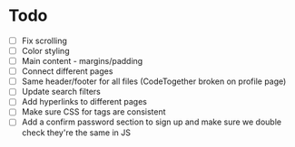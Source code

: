 # Todo

- [ ] Fix scrolling
- [ ] Color styling
- [ ] Main content - margins/padding
- [ ] Connect different pages
- [ ] Same header/footer for all files (CodeTogether broken on profile page)
- [ ] Update search filters
- [ ] Add hyperlinks to different pages
- [ ] Make sure CSS for tags are consistent
- [ ] Add a confirm password section to sign up and make sure we double check they're the same in JS
